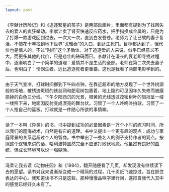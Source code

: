 ```yaml
---
layout: post
---
```


《李献计历险记》和《追逐繁星的孩子》是两部动画片，里面都有提到为了找回失去的爱人的疯狂举动。李献计卖了肾买快速反应药水，把手指换成金属的，只是为了打爆一款游戏回到过去，一次又一次，直到白发苍苍。老师为了让已故的妻子复活，不惜花十年找到地下世界“戈雅泰”的入口，到达生死门。目标都达到了，但代价也是惊人的。不过“时间”这个矛盾体，对于追逐爱的人来说，似乎已经意义不大。而更多其他的代价，只是悲壮的砝码而已。李献计在漫长的衰老即寻找过程中，逐渐明白了一个简单的道理：爱情并不是生活的全部。老师在第二次失去妻子后，也明白了：怜悯生者，远比追逐死者更重要。这也是我看了两部电影学到的。

---

由于天气变冷，打球时间挪到下午四点钟。在靠近超市的地方发现了一个世外桃源般的场地，被锈迹斑斑的铁丝网和肥皂树包裹着，地上隐约可见因年久失修而被磨损掉的白色三分线。下午夕阳西沉的光景，橙黄的光线透过茂密树叶的阻挡呈一缕一缕照下来，地面因反射变成漂亮的舞台状。习惯了一个人咚咚咚拍球，习惯了一个人抢自己的篮板。打球就是一件随心所欲的事情嘛。

---

读了一本叫《异类》的书，书中提到成功的必备因素是一万个小时的练习时间，所以我们的题海战术，自然是有它的道理。书中又提出一个更有趣的观点：成功与家庭背景的关系远超过个人的智商。书中举出了一些名人的例子支持作者的观点。按照这个逻辑来讲的话，哈利波特显然完全不应该打败伏地魔。他虽然有良好的血统，但成长环境可以说一塌糊涂。

---

冯呆让我去读《动物庄园》和《1984》，翻开随便看了几页，却发现没有继续读下去的愿望。读书对我来说渐渐变成一个精简的过程，几十页纸飞速掠过，旨在抓住表达的中心。我知道读书不只是这些，那种慢慢品味字里行间，遂把自我代入其中的感觉已经好久未有了。
